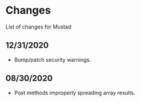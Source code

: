 # Changes

List of changes for Mustad

## 12/31/2020

- Bump/patch security warnings.

## 08/30/2020

- Post methods improperly spreading array results.
